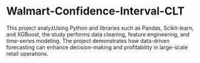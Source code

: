 # Walmart-Confidence-Interval-CLT
This project analyzUsing Python and libraries such as Pandas, Scikit-learn, and XGBoost, the study performs data cleaning, feature engineering, and time-series modeling. The project demonstrates how data-driven forecasting can enhance decision-making and profitability in large-scale retail operations.
